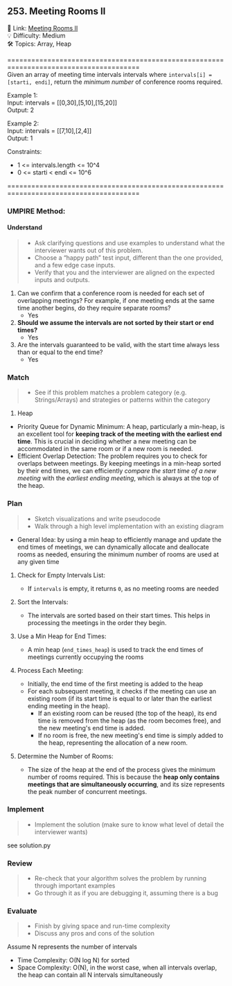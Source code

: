 ## 253. Meeting Rooms II
🔗  Link: [Meeting Rooms II](https://leetcode.com/problems/meeting-rooms-ii/description/)<br>
💡 Difficulty: Medium<br>
🛠️ Topics: Array, Heap<br>

=======================================================================================<br>
Given an array of meeting time intervals intervals where `intervals[i] = [starti, endi]`, return the *minimum number* of conference rooms required.
 

Example 1:<br>
Input: intervals = [[0,30],[5,10],[15,20]]<br>
Output: 2<br>

Example 2:<br>
Input: intervals = [[7,10],[2,4]]<br>
Output: 1<br>


Constraints:<br>
- 1 <= intervals.length <= 10^4
- 0 <= starti < endi <= 10^6

=======================================================================================<br>
### UMPIRE Method:
#### Understand

> - Ask clarifying questions and use examples to understand what the interviewer wants out of this problem.
> - Choose a “happy path” test input, different than the one provided, and a few edge case inputs. 
> - Verify that you and the interviewer are aligned on the expected inputs and outputs.
1. Can we confirm that a conference room is needed for each set of overlapping meetings? For example, if one meeting ends at the same time another begins, do they require separate rooms?
    - Yes
2. **Should we assume the intervals are not sorted by their start or end times?**
    - Yes
3. Are the intervals guaranteed to be valid, with the start time always less than or equal to the end time?
    - Yes


### Match
> - See if this problem matches a problem category (e.g. Strings/Arrays) and strategies or patterns within the category


1. Heap <br>
- Priority Queue for Dynamic Minimum:
A heap, particularly a min-heap, is an excellent tool for **keeping track of the meeting with the earliest end time**. This is crucial in deciding whether a new meeting can be accommodated in the same room or if a new room is needed.<br>
- Efficient Overlap Detection:
The problem requires you to check for overlaps between meetings. By keeping meetings in a min-heap sorted by their end times, we can efficiently *compare the start time of a new meeting* with the *earliest ending meeting*, which is always at the top of the heap.<br>


### Plan
> - Sketch visualizations and write pseudocode
> - Walk through a high level implementation with an existing diagram

- General Idea: by using a min heap to efficiently manage and update the end times of meetings, we can dynamically allocate and deallocate rooms as needed, ensuring the minimum number of rooms are used at any given time

1) Check for Empty Intervals List:
    - If `intervals` is empty, it returns `0`, as no meeting rooms are needed

2) Sort the Intervals:
    - The intervals are sorted based on their start times. This helps in processing the meetings in the order they begin.

3) Use a Min Heap for End Times:
    -  A min heap (`end_times_heap`) is used to track the end times of meetings currently occupying the rooms

4) Process Each Meeting:
    - Initially, the end time of the first meeting is added to the heap
    - For each subsequent meeting, it checks if the meeting can use an existing room (if its start time is equal to or later than the earliest ending meeting in the heap).
        - If an existing room can be reused (the top of the heap), its end time is removed from the heap (as the room becomes free), and the new meeting's end time is added.
        - If no room is free, the new meeting's end time is simply added to the heap, representing the allocation of a new room.

5) Determine the Number of Rooms:  
    - The size of the heap at the end of the process gives the minimum number of rooms required. This is because the **heap only contains meetings that are simultaneously occurring**, and its size represents the peak number of concurrent meetings.


### Implement
> - Implement the solution (make sure to know what level of detail the interviewer wants)

see solution.py

### Review
> - Re-check that your algorithm solves the problem by running through important examples
> - Go through it as if you are debugging it, assuming there is a bug

### Evaluate
> - Finish by giving space and run-time complexity
> - Discuss any pros and cons of the solution

Assume N represents the number of intervals

- Time Complexity: O(N log N) for sorted
- Space Complexity: O(N), in the worst case, when all intervals overlap, the heap can contain all N intervals simultaneously

<!-- 
Time Complexity:
- Sorting the Intervals:
    - The intervals.sort() method sorts the intervals based on their start times. The time complexity of sorting is O(N log N), where N is the number of intervals.
- Heap Operations:
    - The code iterates through each interval and performs heap operations (either heappush or heappop or both).
    - The heapq.heappush() and heapq.heappop() operations have a time complexity of O(log K) each, where K is the number of elements in the heap.
    - In the worst case, the heap can contain all N intervals (if all meetings overlap), so the time complexity for heap operations across all intervals is O(N log N).
 
Combining these, the overall time complexity is dominated by the sorting and the heap operations, resulting in O(N log N).
 -->